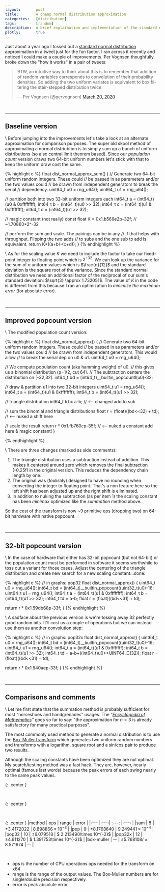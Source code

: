 ```yaml
---
layout:       post
title:        A cheap normal distribution approximation
categories:   [distribution]
tags:         [random]
description:  A brief explaination and implementation of the standard normal distribution approximation "on the cheap".
plotly:       true
---
```


Just about a year ago I tossed out a [standard normal distribution](https://en.wikipedia.org/wiki/Normal_distribution) approximation in a tweet just for the fun factor. I ran across it recently and noticed I could make a couple of improvements. Per Vognsen thoughfully broke down the "how it works" in a pair of tweets:

<blockquote class="twitter-tweet"><p lang="en" dir="ltr">BTW, an intuitive way to think about this is to remember that addition of random variables corresponds to convolution of their probability densities. So adding the two uniform variates is equivalent to box filtering the stair-stepped distribution twice.</p>&mdash; Per Vognsen (@pervognsen) <a href="https://twitter.com/pervognsen/status/1240900754052763649?ref_src=twsrc%5Etfw">March 20, 2020</a></blockquote> <script async src="https://platform.twitter.com/widgets.js" charset="utf-8"></script> 

<br>

------


Baseline version
------

\\
Before jumping into the improvements let's take a look at an alternate approximation for comparison purposes. The super old skool method of approximating a normal distriubtion is to simply sum up a bunch of uniform distributions (so also [central limit theorem](https://en.wikipedia.org/wiki/Central_limit_theorem) based). Since our *population count* version draws two 64-bit uniform numbers let's stick with that to keep the uniform draw cost the same.

{% highlight c %}
float dist_normal_approx_sum()
{
  // Generate two 64-bit uniform random integers. These could
  // be passed in as parameters and/or the two values could
  // be drawn from independent generators to break the serial
  // dependency.
  uint64_t u0 = rng_u64();
  uint64_t u1 = rng_u64();
  
  // partition both into two 32-bit uniform integers each
  int64_t  a  = (int64_t)(u0 & 0xffffffff);
  int64_t  b  = (int64_t)(u0 >> 32);
  int64_t  c  = (int64_t)(u1 & 0xffffffff);
  int64_t  d  = (int64_t)(u1 >> 32);

  // magic constant (not really)
  const float K = 0x1.b566e2p-32f;  // ~1.70860*2^-32

  // perform the sum and scale. The pairings can be in any
  // if that helps with throughput. Flipping the two adds
  // to subs and the one sub to add is equivalent.
  return K*((a+b)-(c+d));
}
{% endhighlight %}

\\
As for the scaling value $K$ we need to include the factor to take our fixed-point integer to floating point which is $2^{-32}$.   We can look up the variance for the sum of $n$ uniform values which is $\frac{n}{12}$ and the standard deviation is the square root of the variance.  Since the standard normal distribution we need an additional factor of the reciprocal of our sum's standard deviation: $\sqrt{3} \approx 1.732051$. The value of $K$ in the code is different from this because I ran an optimization to *minimize the maximum error* (for absolute error).

<br>

------


Improved popcount version
------

\\
The modified population count version:


{% highlight c %}
float dist_normal_approx()
{
  // Generate two 64-bit uniform random integers. These could
  // be passed in as parameters and/or the two values could
  // be drawn from independent generators. This would allow
  // to break the serial dep on u0 & u1.
  uint64_t u0 = rng_u64();

  // We compute population count (aka hamming weight) of u0.
  // this gives us a binomial distribution (p=1\2, cut 64).
  // The subtraction centers the distribution on [-32,32].
  int64_t  bd = (int64_t)__builtin_popcountl(u0)-32;
  
  // draw & partition u1 into two 32-bit integers
  uint64_t u1 = rng_u64();
  int64_t  a  = (int64_t)(u1 & 0xffffffff);
  int64_t  b  = (int64_t)(u1 >> 32);

  // triangle distribution
  int64_t  td = a-b;                      // <-- changed add to sub

  // sum the binomial and triangle distributions
  float    r  = (float)((bd<<32) + td);   // <-- nuked a shift here

  // scale the result 
  return r * 0x1.fb760cp-35f;             // <-- nuked a constant add here & magic constant!
}

{% endhighlight %}

\\
There are three changes (marked as side comments):

1. The triangle distribution uses a subtraction instead of addition. This makes it centered around zero which removes the final subtraction (-0.25f) in the original version. This reduces the dependency chain length by one.
2. The original was (foolishly) designed to have no rounding when converting the integer to floating point. That's a non feature here so the left shift has been adjusted up and the right shift is eliminated.
3. In addition to nuking the subtraction (as per item 1) the scaling constant has been *minimax* optimized like the *summation* method above.

So the cost of the transform is now ~9 primitive ops (dropping two) on 64-bit hardware with native popcount.

<br>

------


32-bit popcount version
------

\\
In the case of hardware that either has 32-bit popcount (but not 64-bit) or the population count must be performed in software it seems worthwhile to toss out a variant for those cases. Adjust the centering of the triangle distribution and create new search for a new scaling constant...done:

{% highlight c %}
// in graphs: pop32
float dist_normal_approx()
{
  uint64_t u0 = rng_u64();
  int64_t  bd = (int64_t)__builtin_popcount((uint32_t)u0)-16;
  uint64_t u1 = rng_u64();
  int64_t  a  = (int64_t)(u1 & 0xffffffff);
  int64_t  b  = (int64_t)(u1 >> 32);
  int64_t  td = a-b;
  float    r  = (float)((bd<<31) + td);

  return r *  0x1.59db68p-33f;
}
{% endhighlight %}

\\
A sadface about the previous version is we're tossing away 32 perfectly good random bits. It'll cost us a couple of operations but we can instead use them as another convolution step:

{% highlight c %}
// in graphs: pop32x 
float dist_normal_approx()
{
  uint64_t u0 = rng_u64();
  int64_t  bd = (int64_t)__builtin_popcount((uint32_t)u0)-16;
  uint64_t u1 = rng_u64();
  int64_t  a  = (int64_t)(u1 & 0xffffffff);
  int64_t  b  = (int64_t)(u1 >> 32);
  int64_t  td = a-b+((int64_t)u0>>UINT64_C(32));
  float    r  = (float)((bd<<31) + td);

  return r *  0x1.540aep-33f;
}
{% endhighlight %}


<br>

------


Comparisons and comments
------

\\
Let me first state that the summation method is probably sufficient for most "horseshoes and handgrenades" usages.  The *"[Encyclopedia of Mathematics](https://encyclopediaofmath.org/wiki/Uniform_distribution)"* goes so far to say: "the approximation for $n=3$ is already satisfactory for many practical purposes".

The most commonly used method to generate a normal distribution is to use the [Box-Muller transform](https://en.wikipedia.org/wiki/Box%E2%80%93Muller_transform) which generates two uniform random numbers and transforms with a logarithm, square root and a sin/cos pair to produce two results.

Although the scaling constants have been optimized they are not optimal. My search/testing method was a fast hack. They are, however, nearly optimal (famous last words) because the peak errors of each swing nearly to the same peak values.

{: .center }
<div id="sum" style="width:100%"></div><br>


{: .center }
<div id="err" style="width:100%"></div><br>


{: .center }
|method     | ops | range | error |
|:---       |:---:| :---: |:---: |
|sum        |  8  | $\pm3.4172022$ | $8.898866 \times 10^{-3}$  |
|pop        |  9  | $\pm8.1768640$ | $9.249441 \times 10^{-4}$  |
|pop32      | 10  | $\pm6.079518$  | $ 2.213490\times 10^{-3}$  |
|pop32x     | 12  | $\pm4.611270$ | $ 1.391753\times 10^{-3}$  |
|box-muller | --  | $\pm5.768108 / \pm8.571674$ | --  |

<br>

* ops is the number of CPU operations ops needed for the transform on x64
* range is the range of the output values. The Box-Muller numbers are for single/double precision respectively.
* error is peak absolute error

<script>


var add = function(a, b){ return a + b; };
var sub = function(a, b){ return a - b; };
var mul = function(a, b){ return a * b; };
var div = function(a, b){ return a / b; };
var rer = function(a, b){ return a / b - 1.0; };


function array_op(A,B,F) { return B.map(function(B,i) { return F(A[i],B); }); }

const ref = [1.516364e-04,1.958286e-04,2.480530e-04,3.136446e-04,3.964780e-04,4.985649e-04,6.257096e-04,7.851323e-04,9.742326e-04,1.206519e-03,1.491380e-03,1.831372e-03,2.239637e-03,2.744640e-03,3.327692e-03,4.033016e-03,4.876170e-03,5.871608e-03,7.002380e-03,8.349732e-03,9.907851e-03,1.173731e-02,1.381549e-02,1.624693e-02,1.897255e-02,2.207990e-02,2.560267e-02,2.960182e-02,3.407681e-02,3.903184e-02,4.459711e-02,5.073967e-02,5.747823e-02,6.485610e-02,7.296069e-02,8.169752e-02,9.108779e-02,1.012288e-01,1.120722e-01,1.235783e-01,1.357357e-01,1.485096e-01,1.618004e-01,1.756016e-01,1.898665e-01,2.045063e-01,2.193840e-01,2.344249e-01,2.495362e-01,2.645291e-01,2.794713e-01,2.939928e-01,3.081636e-01,3.217034e-01,3.344638e-01,3.464527e-01,3.573340e-01,3.673223e-01,3.759834e-01,3.834218e-01,3.893615e-01,3.940416e-01,3.971954e-01,3.986207e-01,3.988255e-01,3.972333e-01,3.940350e-01,3.895744e-01,3.833662e-01,3.760379e-01,3.672841e-01,3.574198e-01,3.464841e-01,3.344293e-01,3.216952e-01,3.081482e-01,2.939254e-01,2.794463e-01,2.645187e-01,2.496151e-01,2.344244e-01,2.193671e-01,2.044715e-01,1.899161e-01,1.755403e-01,1.617916e-01,1.484702e-01,1.356634e-01,1.235113e-01,1.120898e-01,1.012232e-01,9.104664e-02,8.165530e-02,7.293026e-02,6.486913e-02,5.748405e-02,5.072847e-02,4.462532e-02,3.903323e-02,3.408638e-02,2.959889e-02,2.557674e-02,2.208696e-02,1.895728e-02,1.623120e-02,1.381721e-02,1.173703e-02,9.907635e-03,8.350238e-03,7.014831e-03,5.845463e-03,4.862021e-03,4.053447e-03,3.336112e-03,2.750124e-03,2.235271e-03,1.829360e-03,1.490471e-03,1.207160e-03,9.781221e-04,7.849759e-04,6.245324e-04,5.008076e-04,3.976850e-04,3.136297e-04,2.459965e-04,1.930493e-04,1.521207e-04,1.521207e-04];

const sum = [0.000000e+00,0.000000e+00,0.000000e+00,0.000000e+00,0.000000e+00,0.000000e+00,0.000000e+00,0.000000e+00,0.000000e+00,2.443790e-07,9.167194e-06,5.193949e-05,1.581371e-04,3.548324e-04,6.699026e-04,1.131409e-03,1.775354e-03,2.612495e-03,3.702295e-03,5.046606e-03,6.670487e-03,8.616418e-03,1.093525e-02,1.361244e-02,1.669770e-02,2.023021e-02,2.420340e-02,2.869787e-02,3.367322e-02,3.925070e-02,4.539006e-02,5.211847e-02,5.943418e-02,6.749890e-02,7.624607e-02,8.567292e-02,9.580989e-02,1.067893e-01,1.184696e-01,1.307372e-01,1.435354e-01,1.569161e-01,1.705699e-01,1.845005e-01,1.986378e-01,2.128828e-01,2.271220e-01,2.412823e-01,2.553942e-01,2.691811e-01,2.826668e-01,2.958069e-01,3.084136e-01,3.203961e-01,3.317557e-01,3.424185e-01,3.520955e-01,3.609921e-01,3.687957e-01,3.756003e-01,3.810536e-01,3.854111e-01,3.884972e-01,3.898449e-01,3.898425e-01,3.884443e-01,3.854532e-01,3.812521e-01,3.755914e-01,3.687241e-01,3.610601e-01,3.520663e-01,3.423627e-01,3.318208e-01,3.204743e-01,3.083590e-01,2.957803e-01,2.826315e-01,2.691858e-01,2.553413e-01,2.412929e-01,2.271073e-01,2.128339e-01,1.986499e-01,1.844268e-01,1.704987e-01,1.568915e-01,1.436317e-01,1.307877e-01,1.184602e-01,1.068185e-01,9.585915e-02,8.567011e-02,7.620355e-02,6.750749e-02,5.944643e-02,5.210643e-02,4.532149e-02,3.924521e-02,3.364754e-02,2.866204e-02,2.421386e-02,2.020907e-02,1.669668e-02,1.362515e-02,1.092229e-02,8.628482e-03,6.684065e-03,5.055350e-03,3.698462e-03,2.620113e-03,1.777339e-03,1.136845e-03,6.678939e-04,3.520846e-04,1.568019e-04,5.155802e-05,8.922815e-06,2.503395e-07,0.000000e+00,0.000000e+00,0.000000e+00,0.000000e+00,0.000000e+00,0.000000e+00,0.000000e+00,0.000000e+00,0.000000e+00,0.000000e+00];

const pop = [1.102734e-04,1.529224e-04,2.028494e-04,2.516022e-04,3.078774e-04,4.223829e-04,5.390939e-04,6.699974e-04,8.091505e-04,1.074015e-03,1.348882e-03,1.628339e-03,1.969257e-03,2.536688e-03,3.136146e-03,3.728577e-03,4.436675e-03,5.578196e-03,6.755349e-03,7.938458e-03,9.299673e-03,1.140002e-02,1.356340e-02,1.572692e-02,1.821188e-02,2.179932e-02,2.542800e-02,2.911052e-02,3.321725e-02,3.887953e-02,4.459991e-02,5.035033e-02,5.673773e-02,6.491404e-02,7.322310e-02,8.152615e-02,9.065641e-02,1.016296e-01,1.126776e-01,1.237251e-01,1.355591e-01,1.490582e-01,1.625288e-01,1.760126e-01,1.900386e-01,2.050912e-01,2.201806e-01,2.351240e-01,2.500982e-01,2.650253e-01,2.799241e-01,2.948060e-01,3.089172e-01,3.216683e-01,3.344630e-01,3.472480e-01,3.582297e-01,3.668678e-01,3.755961e-01,3.841132e-01,3.901758e-01,3.932781e-01,3.962864e-01,3.995017e-01,3.993343e-01,3.963439e-01,3.933280e-01,3.901930e-01,3.842332e-01,3.754738e-01,3.669582e-01,3.582016e-01,3.472324e-01,3.344691e-01,3.217110e-01,3.088181e-01,2.948521e-01,2.799161e-01,2.650281e-01,2.501043e-01,2.351843e-01,2.201167e-01,2.050654e-01,1.900767e-01,1.760737e-01,1.625338e-01,1.489952e-01,1.355742e-01,1.237203e-01,1.126560e-01,1.016368e-01,9.061501e-02,8.152077e-02,7.322668e-02,6.488979e-02,5.673100e-02,5.032578e-02,4.462168e-02,3.888133e-02,3.323714e-02,2.909544e-02,2.542226e-02,2.176047e-02,1.821135e-02,1.572185e-02,1.357310e-02,1.140256e-02,9.298147e-03,7.933803e-03,6.753817e-03,5.566101e-03,4.438237e-03,3.729906e-03,3.130138e-03,2.526310e-03,1.964899e-03,1.637948e-03,1.355982e-03,1.069193e-03,8.084710e-04,6.660753e-04,5.427359e-04,4.226154e-04,3.089205e-04,2.505352e-04,2.018242e-04,1.538821e-04,1.087236e-04,1.087236e-04];

const pop32 = [9.188919e-05,1.286961e-04,1.612651e-04,1.967607e-04,2.382169e-04,3.514630e-04,4.782518e-04,6.100057e-04,7.351672e-04,8.709922e-04,1.145784e-03,1.556162e-03,1.965395e-03,2.371684e-03,2.778837e-03,3.326900e-03,4.378100e-03,5.460695e-03,6.556833e-03,7.655903e-03,8.775740e-03,1.087372e-02,1.339125e-02,1.588618e-02,1.839611e-02,2.090991e-02,2.427716e-02,2.915327e-02,3.410633e-02,3.902810e-02,4.397682e-02,4.923154e-02,5.702515e-02,6.538387e-02,7.376509e-02,8.211781e-02,9.048099e-02,1.007451e-01,1.129034e-01,1.250285e-01,1.371634e-01,1.492104e-01,1.618241e-01,1.764657e-01,1.912690e-01,2.060341e-01,2.208038e-01,2.356308e-01,2.504148e-01,2.653031e-01,2.800264e-01,2.947995e-01,3.096315e-01,3.232020e-01,3.344351e-01,3.454579e-01,3.565710e-01,3.677475e-01,3.781543e-01,3.835545e-01,3.876902e-01,3.919179e-01,3.959604e-01,4.000780e-01,4.001331e-01,3.960177e-01,3.918215e-01,3.877378e-01,3.834797e-01,3.782292e-01,3.676171e-01,3.566315e-01,3.454869e-01,3.343887e-01,3.232564e-01,3.096992e-01,2.948591e-01,2.800719e-01,2.651887e-01,2.504195e-01,2.356457e-01,2.208796e-01,2.060161e-01,1.912469e-01,1.764076e-01,1.617874e-01,1.492519e-01,1.371487e-01,1.250150e-01,1.129428e-01,1.008542e-01,9.049097e-02,8.211626e-02,7.377213e-02,6.538110e-02,5.704622e-02,4.922940e-02,4.400359e-02,3.901587e-02,3.411379e-02,2.915129e-02,2.426239e-02,2.092220e-02,1.840457e-02,1.589090e-02,1.338277e-02,1.087750e-02,8.796012e-03,7.658812e-03,6.554323e-03,5.464957e-03,4.371651e-03,3.319879e-03,2.776626e-03,2.370391e-03,1.956669e-03,1.557705e-03,1.147560e-03,8.711770e-04,7.372474e-04,6.081937e-04,4.826448e-04,3.537937e-04,2.390395e-04,1.939472e-04,1.630473e-04,1.276292e-04,9.371911e-05,9.371911e-05];

const pop32x = [9.157955e-05,1.228611e-04,1.646393e-04,2.178680e-04,2.824279e-04,3.643750e-04,4.610986e-04,5.971983e-04,7.731033e-04,9.784002e-04,1.228819e-03,1.526477e-03,1.910629e-03,2.383524e-03,2.961833e-03,3.627829e-03,4.400116e-03,5.335784e-03,6.477959e-03,7.834784e-03,9.397937e-03,1.115095e-02,1.321140e-02,1.565896e-02,1.844841e-02,2.162804e-02,2.518167e-02,2.917022e-02,3.370022e-02,3.879573e-02,4.445690e-02,5.072892e-02,5.755398e-02,6.502591e-02,7.321177e-02,8.215358e-02,9.169969e-02,1.020341e-01,1.128786e-01,1.244548e-01,1.367191e-01,1.495320e-01,1.629561e-01,1.769504e-01,1.911957e-01,2.056707e-01,2.204244e-01,2.354560e-01,2.506282e-01,2.656687e-01,2.802975e-01,2.944952e-01,3.084002e-01,3.219038e-01,3.346854e-01,3.463770e-01,3.570553e-01,3.666397e-01,3.752281e-01,3.825732e-01,3.885933e-01,3.930099e-01,3.959838e-01,3.974781e-01,3.974910e-01,3.959047e-01,3.930560e-01,3.885337e-01,3.826339e-01,3.752287e-01,3.666564e-01,3.570688e-01,3.463482e-01,3.346649e-01,3.219127e-01,3.083443e-01,2.944862e-01,2.801934e-01,2.655960e-01,2.506602e-01,2.354719e-01,2.203714e-01,2.056244e-01,1.911906e-01,1.769321e-01,1.629989e-01,1.495549e-01,1.366781e-01,1.244824e-01,1.128593e-01,1.019536e-01,9.172483e-02,8.207774e-02,7.323801e-02,6.505485e-02,5.756207e-02,5.067689e-02,4.448271e-02,3.879800e-02,3.369653e-02,2.917349e-02,2.518469e-02,2.161650e-02,1.844626e-02,1.566009e-02,1.321347e-02,1.115670e-02,9.396583e-03,7.833228e-03,6.487419e-03,5.333328e-03,4.392766e-03,3.623043e-03,2.954889e-03,2.383911e-03,1.905139e-03,1.525130e-03,1.230828e-03,9.852073e-04,7.762922e-04,6.009952e-04,4.620463e-04,3.633200e-04,2.830597e-04,2.200913e-04,1.652294e-04,1.216868e-04,9.118018e-05,9.118018e-05];

const sum_diff    = array_op(ref,sum,   sub);
const pop_diff    = array_op(ref,pop,   sub);
const pop32_diff  = array_op(ref,pop32, sub);
const pop32x_diff = array_op(ref,pop32x,sub);

const ref_data      = {y: ref,      x0:-4, dx: 8./128., mode: 'lines', name: 'reference'};
const sum_data      = {y: sum,      x0:-4, dx: 8./128., mode: 'lines', name: 'sum'};
const pop_data      = {y: pop,      x0:-4, dx: 8./128., mode: 'lines', name: 'pop'};
const pop32_data    = {y: pop32,    x0:-4, dx: 8./128., mode: 'lines', name: 'pop32'};
const pop32x_data   = {y: pop32x,   x0:-4, dx: 8./128., mode: 'lines', name: 'pop32x'};

const sum_diff_data = {y: sum_diff, x0:-4, dx: 8./128., mode: 'lines', name: 'sum'};
const pop_diff_data = {y: pop_diff, x0:-4, dx: 8./128., mode: 'lines', name: 'pop'};
const pop32_diff_data  = {y: pop32_diff,  x0:-4, dx: 8./128., mode: 'lines', name: 'pop32'};
const pop32x_diff_data = {y: pop32x_diff, x0:-4, dx: 8./128., mode: 'lines', name: 'pop32x'};

const options = {displaylogo: false};

const elayout = {
  title:  'absolute error',
  yaxis:  {showline:false, hoverformat: 'g', exponentformat: 'power' },
  xaxis:  {range:[-4.,4.], nticks:9, zeroline:false },
  height: 400,
  width:  630,
};

Plotly.newPlot('sum', [ref_data,sum_data,pop_data,pop32_data,pop32x_data], elayout, options);
Plotly.newPlot('err', [sum_diff_data,pop_diff_data,pop32_diff_data,pop32x_diff_data], elayout, options);

</script>
